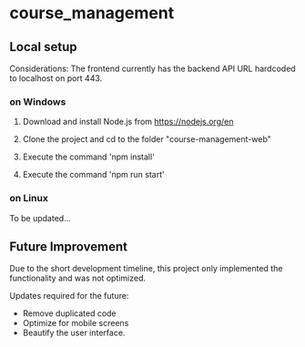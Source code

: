 # course_management

## Local setup

Considerations: The frontend currently has the backend API URL hardcoded to localhost on port 443.

### on Windows

1. Download and install Node.js from https://nodejs.org/en

2. Clone the project and cd to the folder "course-management-web"

3. Execute the command 'npm install'

4. Execute the command 'npm run start'

   

### on Linux

To be updated...



## Future Improvement

Due to the short development timeline, this project only implemented the functionality and was not optimized.

Updates required for the future:

- Remove duplicated code
- Optimize for mobile screens
- Beautify the user interface.

